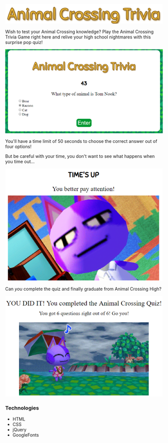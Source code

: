 ![AnimalCrossingTrivia](assets/images/readme_title.png)

Wish to test your Animal Crossing knowledge? Play the Animal Crossing Trivia Game right here and relive your high school nightmares with this surprise pop quiz!

![AnimalCrossingQuestion](assets/images/readme_question.png)

You'll have a time limit of 50 seconds to choose the correct answer out of four options!

But be careful with your time, you don't want to see what happens when you time out...

![AnimalCrossingTimeOut](assets/images/readme_timesup.png)

Can *you* complete the quiz and finally graduate from Animal Crossing High?

![AnimalCrossingFinish](assets/images/readme_finish.png)


### Technologies
- HTML
- CSS
- jQuery
- GoogleFonts

